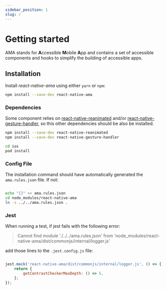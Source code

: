 ```yaml
---
sidebar_position: 1
slug: /
---
```


# Getting started

AMA stands for **A**ccessible **M**obile **A**pp and contains a set of accessible components and hooks to simplify the building of accessible apps.

## Installation

Install _react-native-ama_ using either `yarn` or `npm`:

```bash npm2yarn
npm install --save-dev react-native-ama
```


### Dependencies

Some component relies on [react-native-reanimated](https://github.com/software-mansion/react-native-reanimated) and/or [react-native-gesture-handler](https://github.com/software-mansion/react-native-gesture-handler),
so this other dependencies should be also be installed.

```bash npm2yarn
npm install --save-dev react-native-reanimated
npm install --save-dev react-native-gesture-handler

cd ios
pod install
```

### Config File

The installation command should have automatically generated the `ama.rules.json` file. If not:

```bash

echo "{}" >> ama.rules.json
cd node_modules/react-native-ama
ln -s ../../ama.rules.json .
```

### Jest

When running a test, if jest fails with the following error:

> Cannot find module './../../ama.rules.json' from 'node_modules/react-native-ama/dist/commonjs/internal/logger.js'

add those lines to the `.jest.config.js` file:

```js

jest.mock('react-native-ama/dist/commonjs/internal/logger.js', () => {
    return {
        getContrastCheckerMaxDepth: () => 5,
    };
});
```
